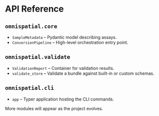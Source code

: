 # API Reference

## `omnispatial.core`

- `SampleMetadata` – Pydantic model describing assays.
- `ConversionPipeline` – High-level orchestration entry point.

## `omnispatial.validate`

- `ValidationReport` – Container for validation results.
- `validate_store` – Validate a bundle against built-in or custom schemas.

## `omnispatial.cli`

- `app` – Typer application hosting the CLI commands.

More modules will appear as the project evolves.
